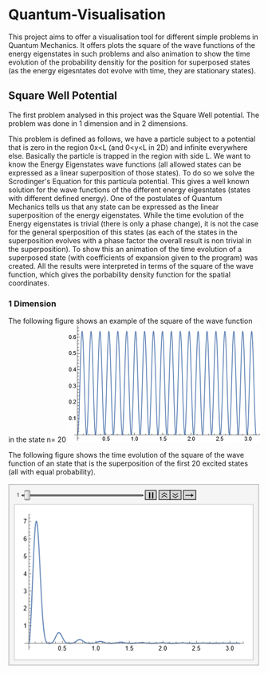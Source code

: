 # Quantum-Visualisation
This project aims to offer a visualisation tool for different simple problems in Quantum Mechanics. It offers plots the square of the wave functions of the energy eigenstates in such problems and also animation to show the time evolution of the probability densitiy for the position for superposed states (as the energy eigesntates dot evolve with time, they are stationary states).
## Square Well Potential
The first problem analysed in this project was the Square Well potential. The problem was done in 1 dimension and in 2 dimensions.

This problem is defined as follows, we have a particle subject to a potential that is zero in the region 0x<L (and 0<y<L in 2D) and infinite everywhere else.
Basically the particle is trapped in the region with side L. We want to know the Energy Eigenstates wave functions (all allowed states can be expressed as a linear superposition of those states). To do so we solve the Scrodinger's Equation for this particula potential. This gives a well known solution for the wave functions of the different energy eigesntates (states with different defined energy). One of the postulates of Quantum Mechanics tells us that any state can be expressed as the linear superposition of the energy eigenstates. While the time evolution of the Energy eigenstates is trivial (there is only a phase change), it is not the case for the general sperposition of this states (as each of the states in the superposition evolves with a phase factor the overall result is non trivial in the superposition). To show this an animation of the time evolution of a superposed state (with coefficients of expansion given to the program) was created. All the results were interpreted in terms of the square of the wave function, which gives the porbability density function for the spatial coordinates.
### 1 Dimension
The following figure shows an example of the square of the wave function in the state n= 20
![This is an image](/Results/Square1DN=20.png)

The following figure shows the time evolution of the square of the wave function of an state that is the superposition of the first 20 excited states (all with equal probability).

![Alt Text](/Results/Square1D20States.gif)

